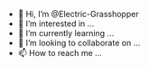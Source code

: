 - 👋 Hi, I’m @Electric-Grasshopper
- 👀 I’m interested in ...
- 🌱 I’m currently learning ...
- 💞️ I’m looking to collaborate on ...
- 📫 How to reach me ...

<!---
Electric-Grasshopper/Electric-Grasshopper is a ✨ special ✨ repository because its `README.md` (this file) appears on your GitHub profile.
You can click the Preview link to take a look at your changes.
--->

